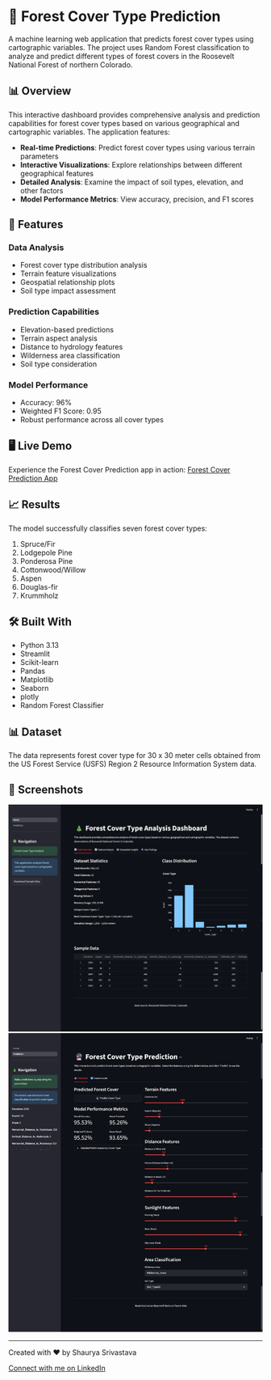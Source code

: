 # 🌲 Forest Cover Type Prediction

A machine learning web application that predicts forest cover types using cartographic variables. The project uses Random Forest classification to analyze and predict different types of forest covers in the Roosevelt National Forest of northern Colorado.

## 📊 Overview

This interactive dashboard provides comprehensive analysis and prediction capabilities for forest cover types based on various geographical and cartographic variables. The application features:

- **Real-time Predictions**: Predict forest cover types using various terrain parameters
- **Interactive Visualizations**: Explore relationships between different geographical features
- **Detailed Analysis**: Examine the impact of soil types, elevation, and other factors
- **Model Performance Metrics**: View accuracy, precision, and F1 scores

## 🎯 Features

### Data Analysis
- Forest cover type distribution analysis
- Terrain feature visualizations
- Geospatial relationship plots
- Soil type impact assessment

### Prediction Capabilities
- Elevation-based predictions
- Terrain aspect analysis
- Distance to hydrology features
- Wilderness area classification
- Soil type consideration

### Model Performance
- Accuracy: 96%
- Weighted F1 Score: 0.95
- Robust performance across all cover types

## 🖥️ Live Demo

Experience the Forest Cover Prediction app in action:
[Forest Cover Prediction App](https://forest-cover-prediction.streamlit.app/)

## 📈 Results

The model successfully classifies seven forest cover types:
1. Spruce/Fir
2. Lodgepole Pine
3. Ponderosa Pine
4. Cottonwood/Willow
5. Aspen
6. Douglas-fir
7. Krummholz

## 🛠️ Built With

- Python 3.13
- Streamlit
- Scikit-learn
- Pandas
- Matplotlib
- Seaborn
- plotly
- Random Forest Classifier

## 📊 Dataset

The data represents forest cover type for 30 x 30 meter cells obtained from the US Forest Service (USFS) Region 2 Resource Information System data.

## 🎨 Screenshots

![Home Page](./screenshot/Home%20Page.png)
![Prediction Page](./screenshot/Prediction%20page.png)

---

Created with ❤️ by Shaurya Srivastava

[Connect with me on LinkedIn](https://www.linkedin.com/in/shaurya-srivastava001/)